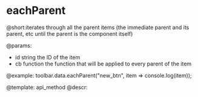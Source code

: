 eachParent
=============

@short:iterates through all the parent items (the immediate parent and its parent, etc until the parent is the component itself)

@params:
- id 		string		 the ID of the item
- cb        function     the function that will be applied to every parent of the item   




@example:
toolbar.data.eachParent("new_btn", item => console.log(item));

@template: api_method
@descr: